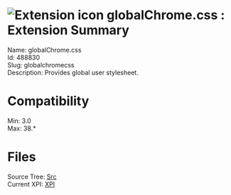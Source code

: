 # ![Extension icon](https://addons.thunderbird.net/static/img/addon-icons/default-64.png) globalChrome.css : Extension Summary

Name: globalChrome.css  
Id: 488830  
Slug: globalchromecss  
Description: Provides global user stylesheet.
  

# Compatibility
Min: 3.0  
Max: 38.*  

# Files

Source Tree: [Src](C:/Dev/Thunderbird/ThunderKdB/xall/xOther/488830-globalchromecss/src)  
Current XPI: [XPI](C:/Dev/Thunderbird/ThunderKdB/xall/xOther/488830-globalchromecss/xpi)  



